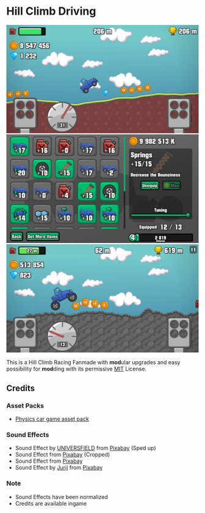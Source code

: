 # Hill Climb Driving

![Screenshot, driving on Countryside](./static/screenshots/1.png)
![Screenshot, Upgrading in Garage](./static/screenshots/2.png)
![Screenshot, Upgraded Car on Mountain](./static/screenshots/5.png)

This is a Hill Climb Racing Fanmade with **mod**ular upgrades and easy possibility for **mod**ding with its permissive [MIT](./LICENSE) License.

## Credits

### Asset Packs

- [Physics car game asset pack](https://lucylavend.itch.io/physics-car-game-asset-pack)

### Sound Effects

- Sound Effect by [UNIVERSFIELD](https://pixabay.com/de/users/universfield-28281460/?utm_source=link-attribution&utm_medium=referral&utm_campaign=music&utm_content=121580) from [Pixabay](https://pixabay.com//?utm_source=link-attribution&utm_medium=referral&utm_campaign=music&utm_content=121580) (Sped up)
- Sound Effect from [Pixabay](https://pixabay.com/sound-effects/?utm_source=link-attribution&utm_medium=referral&utm_campaign=music&utm_content=87313) (Cropped)
- Sound Effect from [Pixabay](https://pixabay.com/?utm_source=link-attribution&utm_medium=referral&utm_campaign=music&utm_content=33787)
- Sound Effect by [Jurij](https://pixabay.com/de/users/soundreality-31074404/?utm_source=link-attribution&utm_medium=referral&utm_campaign=music&utm_content=160387) from [Pixabay](https://pixabay.com//?utm_source=link-attribution&utm_medium=referral&utm_campaign=music&utm_content=160387)

### Note

- Sound Effects have been normalized
- Credits are available ingame

